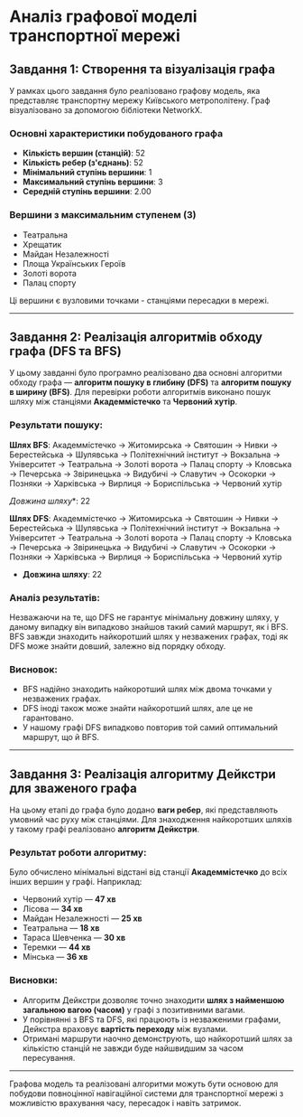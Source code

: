 # Аналіз графової моделі транспортної мережі

## Завдання 1: Створення та візуалізація графа

У рамках цього завдання було реалізовано графову модель, яка представляє транспортну мережу Київського метрополітену. Граф візуалізовано за допомогою бібліотеки NetworkX.

### Основні характеристики побудованого графа

- **Кількість вершин (станцій)**: 52  
- **Кількість ребер (з'єднань)**: 52  
- **Мінімальний ступінь вершини**: 1  
- **Максимальний ступінь вершини**: 3  
- **Середній ступінь вершини**: 2.00  

### Вершини з максимальним ступенем (3)

- Театральна  
- Хрещатик  
- Майдан Незалежності  
- Площа Українських Героїв  
- Золоті ворота  
- Палац спорту  

Ці вершини є вузловими точками - станціями пересадки в мережі.

---------------------


## Завдання 2: Реалізація алгоритмів обходу графа (DFS та BFS)

У цьому завданні було програмно реалізовано два основні алгоритми обходу графа — **алгоритм пошуку в глибину (DFS)** та **алгоритм пошуку в ширину (BFS)**. Для перевірки роботи алгоритмів виконано пошук шляху між станціями **Академмістечко** та **Червоний хутір**.

### Результати пошуку:

**Шлях BFS**:
Академмістечко → Житомирська → Святошин → Нивки → Берестейська → Шулявська → Політехнічний інститут → Вокзальна → Університет → Театральна → Золоті ворота → Палац спорту → Кловська → Печерська → Звіринецька → Видубичі → Славутич → Осокорки → Позняки → Харківська → Вирлиця → Бориспільська → Червоний хутір

*Довжина шляху**: 22


**Шлях DFS**:
Академмістечко → Житомирська → Святошин → Нивки → Берестейська → Шулявська → Політехнічний інститут → Вокзальна → Університет → Театральна → Золоті ворота → Палац спорту → Кловська → Печерська → Звіринецька → Видубичі → Славутич → Осокорки → Позняки → Харківська → Вирлиця → Бориспільська → Червоний хутір

- **Довжина шляху**: 22

### Аналіз результатів:

Незважаючи на те, що DFS не гарантує мінімальну довжину шляху, у даному випадку він випадково знайшов такий самий маршрут, як і BFS. BFS завжди знаходить найкоротший шлях у незважених графах, тоді як DFS може знайти довший, залежно від порядку обходу.

### Висновок:

- BFS надійно знаходить найкоротший шлях між двома точками у незважених графах.
- DFS іноді також може знайти найкоротший шлях, але це не гарантовано.
- У нашому графі DFS випадково повторив той самий оптимальний маршрут, що й BFS.

----

## Завдання 3: Реалізація алгоритму Дейкстри для зваженого графа

На цьому етапі до графа було додано **ваги ребер**, які представляють умовний час руху між станціями. Для знаходження найкоротших шляхів у такому графі реалізовано **алгоритм Дейкстри**.

### Результат роботи алгоритму:

Було обчислено мінімальні відстані від станції **Академмістечко** до всіх інших вершин у графі. Наприклад:

- Червоний хутір — **47 хв**  
- Лісова — **34 хв**  
- Майдан Незалежності — **25 хв**  
- Театральна — **18 хв**  
- Тараса Шевченка — **30 хв**  
- Теремки — **44 хв**  
- Мінська — **36 хв**

### Висновки:

- Алгоритм Дейкстри дозволяє точно знаходити **шлях з найменшою загальною вагою (часом)** у графі з позитивними вагами.
- У порівнянні з BFS та DFS, які працюють із незваженими графами, Дейкстра враховує **вартість переходу** між вузлами.
- Отримані маршрути наочно демонструють, що найкоротший шлях за кількістю станцій не завжди буде найшвидшим за часом пересування.

---

Графова модель та реалізовані алгоритми можуть бути основою для побудови повноцінної навігаційної системи для транспортної мережі з можливістю врахування часу, пересадок і навіть затримок.